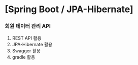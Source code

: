 # [Spring Boot / JPA-Hibernate]

### 회원 데이터 관리 API

1. REST API 활용
2. JPA-Hibernate 활용
3. Swagger 활용
4. gradle 활용
